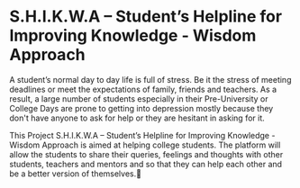 # S.H.I.K.W.A – Student’s Helpline for Improving Knowledge - Wisdom Approach

A student’s normal day to day life is full of stress. Be it the stress of meeting deadlines or meet the expectations of family, friends and teachers. As a result, a large number of students especially in their Pre-University or College Days are prone to getting into depression mostly because they don't have anyone to ask for help or they are hesitant in asking for it.

This Project S.H.I.K.W.A – Student’s Helpline for Improving Knowledge - Wisdom Approach is aimed at helping college students. The platform will allow the students to share their queries, feelings and thoughts with other students, teachers and mentors and so that they can help each other and be a better version of themselves.💖

